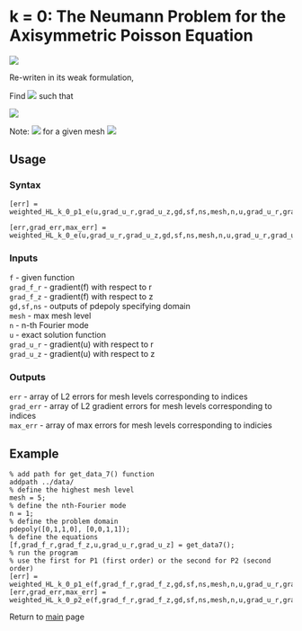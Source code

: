 # k = 0: The Neumann Problem for the Axisymmetric Poisson Equation

<img src="https://render.githubusercontent.com/render/math?math=%5Cbegin%7Baligned%7D%0A%20%20%20%20%20%20%20%20%20%20%20%20-%20%5Ctext%7Bdiv%7D%5E%7Bn*%7D_%7Brz%7D%20%5Ctext%7Bgrad%7D%5En_%7Brz%7D%20u%20%26%20%3D%20f%20%26%26%5Ctext%7B%20in%20%7D%20%5COmega%2C%20%5C%5C%0A%20%20%20%20%20%20%20%20%20%20%20%20%5Ctext%7Bgrad%7D%5En_%7Brz%7D%20u%20%5Ccdot%20n%20%26%20%3D%200%20%26%26%5Ctext%7B%20on%20%7D%20%5CGamma_1.%0A%20%20%20%20%20%20%20%20%20%20%20%20%5Cend%7Baligned%7D">

Re-writen in its weak formulation, 

Find <img src="https://render.githubusercontent.com/render/math?math=%24Q_h%20%5Cin%20A_h%24"> such that

<img src="https://render.githubusercontent.com/render/math?math=%5Cbegin%7Baligned%7D%0A%20%20%20%20%20%20%20%20(%5Ctext%7Bgrad%7D%5E%5Ctext%7Bn%7D_%7Brz%7DQ_h%20u%2C%20%5Ctext%7Bgrad%7D%5E%5Ctext%7Bn%7D_%7Brz%7D%20v_h)_%7BL%5E2_r(%5COmega)%7D%20%26%3D%20(%5Ctext%7Bgrad%7D%5E%5Ctext%7Bn%7D_%7Brz%7Du%2C%20%5Ctext%7Bgrad%7D%5E%5Ctext%7Bn%7D_%7Brz%7D%20v_h)_%7BL%5E2_r(%5COmega)%7D%20%5C%5C%0A%20%20%20%20%20%20%20%20%26%20%5Cforall%20v_h%20%5Cin%20A_h%20%26%0A%5Cend%7Baligned%7D">

Note: <img src="https://render.githubusercontent.com/render/math?math=%24A_h%20%3D%20%5C%7B%20u%20%5Cin%20(H_r(%5Ctext%7Bgrad%7D%5En%2C%20%5COmega)%5C%7D%24"> for a given mesh <img src="https://render.githubusercontent.com/render/math?math=%24%5COmega%24">

## Usage


### Syntax
```
[err] = weighted_HL_k_0_p1_e(u,grad_u_r,grad_u_z,gd,sf,ns,mesh,n,u,grad_u_r,grad_u_z
```

```
[err,grad_err,max_err] = weighted_HL_k_0_e(u,grad_u_r,grad_u_z,gd,sf,ns,mesh,n,u,grad_u_r,grad_u_z)
```

### Inputs
`f` - given function  
`grad_f_r` - gradient(f) with respect to r  
`grad_f_z` - gradient(f) with respect to z  
`gd,sf,ns` - outputs of pdepoly specifying domain  
`mesh` - max mesh level  
`n` - n-th Fourier mode  
`u` - exact solution function  
`grad_u_r` - gradient(u) with respect to r  
`grad_u_z` - gradient(u) with respect to z  

### Outputs
`err` - array of L2 errors for mesh levels corresponding to indices  
`grad_err` - array of L2 gradient errors for mesh levels corresponding to indices  
`max_err` - array of max errors for mesh levels corresponding to indicies  

## Example
```
% add path for get_data_7() function
addpath ../data/
% define the highest mesh level
mesh = 5;
% define the nth-Fourier mode
n = 1;
% define the problem domain
pdepoly([0,1,1,0], [0,0,1,1]);
% define the equations
[f,grad_f_r,grad_f_z,u,grad_u_r,grad_u_z] = get_data7();
% run the program
% use the first for P1 (first order) or the second for P2 (second order)
[err] = weighted_HL_k_0_p1_e(f,grad_f_r,grad_f_z,gd,sf,ns,mesh,n,u,grad_u_r,grad_u_z);
[err,grad_err,max_err] = weighted_HL_k_0_p2_e(f,grad_f_r,grad_f_z,gd,sf,ns,mesh,n,u,grad_u_r,grad_u_z);
```

Return to [main](../README.md) page
